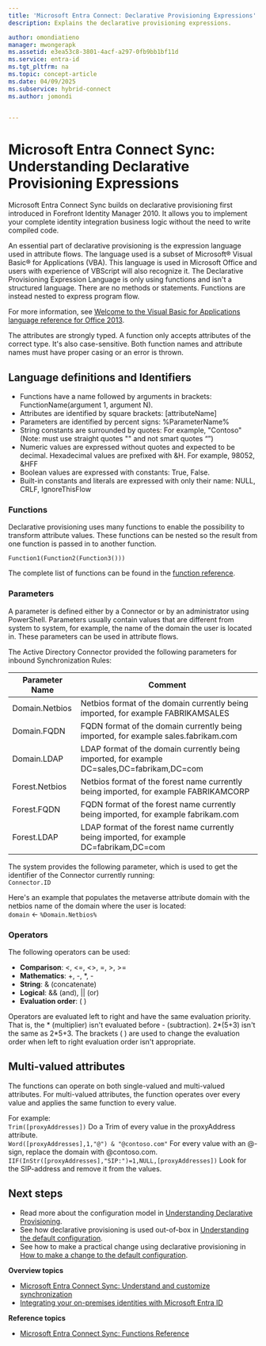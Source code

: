 ```yaml
---
title: 'Microsoft Entra Connect: Declarative Provisioning Expressions'
description: Explains the declarative provisioning expressions.

author: omondiatieno
manager: mwongerapk
ms.assetid: e3ea53c8-3801-4acf-a297-0fb9bb1bf11d
ms.service: entra-id
ms.tgt_pltfrm: na
ms.topic: concept-article
ms.date: 04/09/2025
ms.subservice: hybrid-connect
ms.author: jomondi


---
```

# Microsoft Entra Connect Sync: Understanding Declarative Provisioning Expressions
Microsoft Entra Connect Sync builds on declarative provisioning first introduced in Forefront Identity Manager 2010. It allows you to implement your complete identity integration business logic without the need to write compiled code.

An essential part of declarative provisioning is the expression language used in attribute flows. The language used is a subset of Microsoft® Visual Basic® for Applications (VBA). This language is used in Microsoft Office and users with experience of VBScript will also recognize it. The Declarative Provisioning Expression Language is only using functions and isn't a structured language. There are no methods or statements. Functions are instead nested to express program flow.

For more information, see [Welcome to the Visual Basic for Applications language reference for Office 2013](/office/vba/api/overview/language-reference).

The attributes are strongly typed. A function only accepts attributes of the correct type. It's also case-sensitive. Both function names and attribute names must have proper casing or an error is thrown.

## Language definitions and Identifiers
* Functions have a name followed by arguments in brackets: FunctionName(argument 1, argument N).
* Attributes are identified by square brackets: [attributeName]
* Parameters are identified by percent signs: %ParameterName%
* String constants are surrounded by quotes: For example, "Contoso" (Note: must use straight quotes "" and not smart quotes “”)
* Numeric values are expressed without quotes and expected to be decimal. Hexadecimal values are prefixed with &H. For example, 98052, &HFF
* Boolean values are expressed with constants: True, False.
* Built-in constants and literals are expressed with only their name: NULL, CRLF, IgnoreThisFlow

### Functions
Declarative provisioning uses many functions to enable the possibility to transform attribute values. These functions can be nested so the result from one function is passed in to another function.

`Function1(Function2(Function3()))`

The complete list of functions can be found in the [function reference](reference-connect-sync-functions-reference.md).

### Parameters
A parameter is defined either by a Connector or by an administrator using PowerShell. Parameters usually contain values that are different from system to system, for example, the name of the domain the user is located in. These parameters can be used in attribute flows.

The Active Directory Connector provided the following parameters for inbound Synchronization Rules:

| Parameter Name | Comment |
| --- | --- |
| Domain.Netbios |Netbios format of the domain currently being imported, for example FABRIKAMSALES |
| Domain.FQDN |FQDN format of the domain currently being imported, for example sales.fabrikam.com |
| Domain.LDAP |LDAP format of the domain currently being imported, for example DC=sales,DC=fabrikam,DC=com |
| Forest.Netbios |Netbios format of the forest name currently being imported, for example FABRIKAMCORP |
| Forest.FQDN |FQDN format of the forest name currently being imported, for example fabrikam.com |
| Forest.LDAP |LDAP format of the forest name currently being imported, for example DC=fabrikam,DC=com |

The system provides the following parameter, which is used to get the identifier of the Connector currently running:  
`Connector.ID`

Here's an example that populates the metaverse attribute domain with the netbios name of the domain where the user is located:  
`domain` <- `%Domain.Netbios%`

### Operators
The following operators can be used:

* **Comparison**: <, <=, <>, =, >, >=
* **Mathematics**: +, -, \*, -
* **String**: & (concatenate)
* **Logical**: && (and), || (or)
* **Evaluation order**: ( )

Operators are evaluated left to right and have the same evaluation priority. That is, the \* (multiplier) isn't evaluated before - (subtraction). 2\*(5+3) isn't the same as 2\*5+3. The brackets ( ) are used to change the evaluation order when left to right evaluation order isn't appropriate.

## Multi-valued attributes
The functions can operate on both single-valued and multi-valued attributes. For multi-valued attributes, the function operates over every value and applies the same function to every value.

For example:  
`Trim([proxyAddresses])` Do a Trim of every value in the proxyAddress attribute.  
`Word([proxyAddresses],1,"@") & "@contoso.com"` For every value with an @-sign, replace the domain with @contoso.com.  
`IIF(InStr([proxyAddresses],"SIP:")=1,NULL,[proxyAddresses])` Look for the SIP-address and remove it from the values.

## Next steps
* Read more about the configuration model in [Understanding Declarative Provisioning](concept-azure-ad-connect-sync-declarative-provisioning.md).
* See how declarative provisioning is used out-of-box in [Understanding the default configuration](concept-azure-ad-connect-sync-default-configuration.md).
* See how to make a practical change using declarative provisioning in [How to make a change to the default configuration](how-to-connect-sync-change-the-configuration.md).

**Overview topics**

* [Microsoft Entra Connect Sync: Understand and customize synchronization](how-to-connect-sync-whatis.md)
* [Integrating your on-premises identities with Microsoft Entra ID](../whatis-hybrid-identity.md)

**Reference topics**

* [Microsoft Entra Connect Sync: Functions Reference](reference-connect-sync-functions-reference.md)
